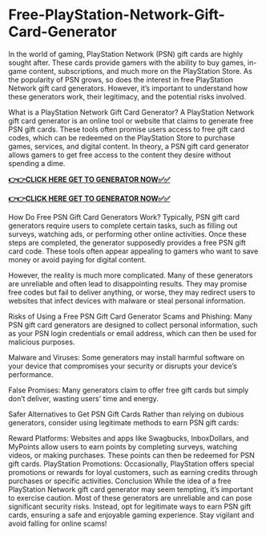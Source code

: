 # Free-PlayStation-Network-Gift-Card-Generator

In the world of gaming, PlayStation Network (PSN) gift cards are highly sought after. These cards provide gamers with the ability to buy games, in-game content, subscriptions, and much more on the PlayStation Store. As the popularity of PSN grows, so does the interest in free PlayStation Network gift card generators. However, it’s important to understand how these generators work, their legitimacy, and the potential risks involved.

What is a PlayStation Network Gift Card Generator?
A PlayStation Network gift card generator is an online tool or website that claims to generate free PSN gift cards. These tools often promise users access to free gift card codes, which can be redeemed on the PlayStation Store to purchase games, services, and digital content. In theory, a PSN gift card generator allows gamers to get free access to the content they desire without spending a dime.

[**👉👉CLICK HERE GET TO GENERATOR NOW✅✅**](https://free24.raj-solution.com/free-psn-gift-card/)

[**👉👉CLICK HERE GET TO GENERATOR NOW✅✅**](https://free24.raj-solution.com/free-psn-gift-card/)

How Do Free PSN Gift Card Generators Work?
Typically, PSN gift card generators require users to complete certain tasks, such as filling out surveys, watching ads, or performing other online activities. Once these steps are completed, the generator supposedly provides a free PSN gift card code. These tools often appear appealing to gamers who want to save money or avoid paying for digital content.

However, the reality is much more complicated. Many of these generators are unreliable and often lead to disappointing results. They may promise free codes but fail to deliver anything, or worse, they may redirect users to websites that infect devices with malware or steal personal information.

Risks of Using a Free PSN Gift Card Generator
Scams and Phishing: Many PSN gift card generators are designed to collect personal information, such as your PSN login credentials or email address, which can then be used for malicious purposes.

Malware and Viruses: Some generators may install harmful software on your device that compromises your security or disrupts your device’s performance.

False Promises: Many generators claim to offer free gift cards but simply don’t deliver, wasting users' time and energy.

Safer Alternatives to Get PSN Gift Cards
Rather than relying on dubious generators, consider using legitimate methods to earn PSN gift cards:

Reward Platforms: Websites and apps like Swagbucks, InboxDollars, and MyPoints allow users to earn points by completing surveys, watching videos, or making purchases. These points can then be redeemed for PSN gift cards.
PlayStation Promotions: Occasionally, PlayStation offers special promotions or rewards for loyal customers, such as earning credits through purchases or specific activities.
Conclusion
While the idea of a free PlayStation Network gift card generator may seem tempting, it’s important to exercise caution. Most of these generators are unreliable and can pose significant security risks. Instead, opt for legitimate ways to earn PSN gift cards, ensuring a safe and enjoyable gaming experience. Stay vigilant and avoid falling for online scams!
